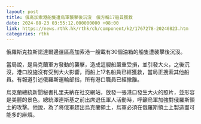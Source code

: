 ```yaml
---
layout: post
title: 俄高加索港船隻遭烏軍襲擊後沉沒　俄方稱17船員獲救
date: 2024-08-23 03:55:12.000000000 +08:00
link: https://news.rthk.hk/rthk/ch/component/k2/1767278-20240823.htm
categories: rthk
---
```


俄羅斯克拉斯諾達爾邊疆區高加索港一艘載有30個油箱的船隻遭襲擊後沉沒。

當局說，是烏克蘭軍方發動的襲擊，造成這艘船嚴重受損，並引發大火，之後沉沒，港口設施沒有受到大火影響，而船上17名船員已經獲救，當局正搜索其他船員。有報道引述俄羅斯運輸部指，所有港口職員已經撤離。

烏克蘭總統新聞秘書扎里夫納在社交網站，放發一張港口發生大火的照片，並形容是美麗的景色。總統澤連斯基之前出席退伍軍人活動時，呼籲烏軍加強對俄羅斯領土的攻擊。他說，為了將俄軍趕出烏克蘭領土，烏軍必須在俄羅斯領土上製造盡可能多的麻煩。
